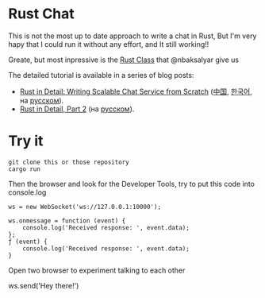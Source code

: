# Rust Chat

This is not the most up to date approach to write a chat in Rust, But I'm very hapy that I could run it without any effort, and It still working!!

Greate, but most inpressive is the [Rust Class](http://nbaksalyar.github.io/2015/07/10/writing-chat-in-rust.html) that @nbaksalyar give us

The detailed tutorial is available in a series of blog posts:

* [Rust in Detail: Writing Scalable Chat Service from Scratch](http://nbaksalyar.github.io/2015/07/10/writing-chat-in-rust.html) ([中国](http://markindev.github.io/2016/02/15/Rust-in-Details-Part-1/), [한국어](http://blog.naver.com/futurewave01/220539095123), на [русском](https://habrahabr.ru/post/268609/)).
* [Rust in Detail, Part 2](http://nbaksalyar.github.io/2015/11/09/rust-in-detail-2.html) (на [русском](https://habrahabr.ru/post/278635/)).


# Try it

```Shell 
git clone this or those repository
cargo run 
```
Then the browser and look for the Developer Tools, try to put this code into console.log
```Just
ws = new WebSocket('ws://127.0.0.1:10000');

ws.onmessage = function (event) {
    console.log('Received response: ', event.data);
};
ƒ (event) {
    console.log('Received response: ', event.data);
}
```

Open two browser to experiment talking to each other

ws.send('Hey there!')
